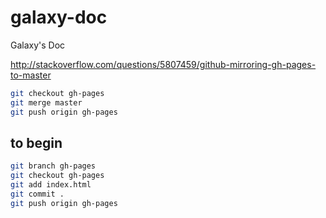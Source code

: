 galaxy-doc
==========

Galaxy's Doc

http://stackoverflow.com/questions/5807459/github-mirroring-gh-pages-to-master
```bash
git checkout gh-pages
git merge master
git push origin gh-pages
```
to begin
--------
```bash
git branch gh-pages
git checkout gh-pages
git add index.html
git commit .
git push origin gh-pages
```
